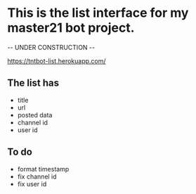 # This is the list interface for my master21 bot project.

-- UNDER CONSTRUCTION --

https://tntbot-list.herokuapp.com/

## The list has
* title
* url
* posted data
* channel id
* user id

## To do
* format timestamp
* fix channel id
* fix user id

